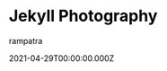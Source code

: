 ---
title: Jekyll Photography
github: https://github.com/rampatra/photography
demo: https://photography.rampatra.com/
license: GPL-3.0 License
author: rampatra
author_link: ''
author_twitter: ''
date: 2021-04-29T00:00:00.000Z
ssg:
  - Jekyll
cms: null
css: null
category:
  - Portfolio
description: A free online portfolio website to showcase your photos.
draft: true
publish_date: '2017-02-18T17:38:02Z'
update_date: '2022-06-19T11:47:40Z'
github_star: 596
github_fork: 689
---
